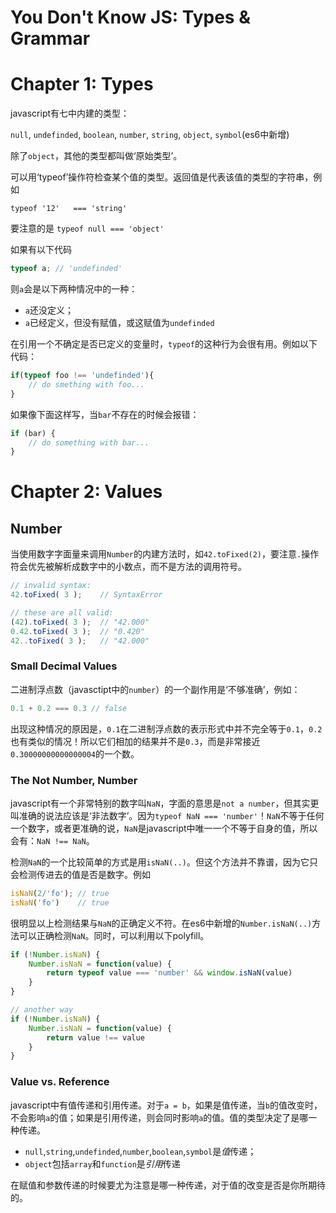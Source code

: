 # You Don't Know JS: Types & Grammar

# Chapter 1: Types

javascript有七中内建的类型：

`null`, `undefinded`, `boolean`, `number`, `string`, `object`, `symbol`(es6中新增)

除了`object`，其他的类型都叫做‘原始类型’。

可以用‘typeof’操作符检查某个值的类型。返回值是代表该值的类型的字符串，例如

```
typeof '12'   === 'string'
```

要注意的是 `typeof null === 'object'` 

如果有以下代码
```js
typeof a; // 'undefinded'
```

则`a`会是以下两种情况中的一种：

- `a`还没定义；
- `a`已经定义，但没有赋值，或这赋值为`undefinded`

在引用一个不确定是否已定义的变量时，`typeof`的这种行为会很有用。例如以下代码：

```js
if(typeof foo !== 'undefinded'){
	// do smething with foo...
}
```

如果像下面这样写，当`bar`不存在的时候会报错：

```js
if (bar) {
	// do something with bar...
}
```

# Chapter 2: Values

## Number

当使用数字字面量来调用`Number`的内建方法时，如`42.toFixed(2)`，要注意`.`操作符会优先被解析成数字中的小数点，而不是方法的调用符号。

```js
// invalid syntax:
42.toFixed( 3 );	// SyntaxError

// these are all valid:
(42).toFixed( 3 );	// "42.000"
0.42.toFixed( 3 );	// "0.420"
42..toFixed( 3 );	// "42.000"
```

### Small Decimal Values

二进制浮点数（javasctipt中的`number`）的一个副作用是‘不够准确’，例如：

```js
0.1 + 0.2 === 0.3 // false
```

出现这种情况的原因是，`0.1`在二进制浮点数的表示形式中并不完全等于`0.1`，`0.2`也有类似的情况！所以它们相加的结果并不是`0.3`，而是非常接近`0.30000000000000004`的一个数。

### The Not Number, Number

javascript有一个非常特别的数字叫`NaN`，字面的意思是`not a number`，但其实更叫准确的说法应该是‘非法数字’。因为`typeof NaN === 'number'`！`NaN`不等于任何一个数字，或者更准确的说，`NaN`是javascript中唯一一个不等于自身的值，所以会有：`NaN !== NaN`。

检测`NaN`的一个比较简单的方式是用`isNaN(..)`。但这个方法并不靠谱，因为它只会检测传进去的值是否是数字。例如

```js
isNaN(2/'fo'); // true
isNaN('fo')	   // true
```

很明显以上检测结果与`NaN`的正确定义不符。在es6中新增的`Number.isNaN(..)`方法可以正确检测`NaN`。同时，可以利用以下polyfill。

```js
if (!Number.isNaN) {
	Number.isNaN = function(value) {
		return typeof value === 'number' && window.isNaN(value)
	}
}

// another way 
if (!Number.isNaN) {
	Number.isNaN = function(value) {
		return value !== value
	}
}
```

### Value vs. Reference

javascript中有值传递和引用传递。对于`a = b`，如果是值传递，当`b`的值改变时，不会影响`a`的值；如果是引用传递，则会同时影响`a`的值。值的类型决定了是哪一种传递。

- `null`,`string`,`undefinded`,`number`,`boolean`,`symbol`是*值*传递；
- `object`包括`array`和`function`是*引用*传递

在赋值和参数传递的时候要尤为注意是哪一种传递，对于值的改变是否是你所期待的。